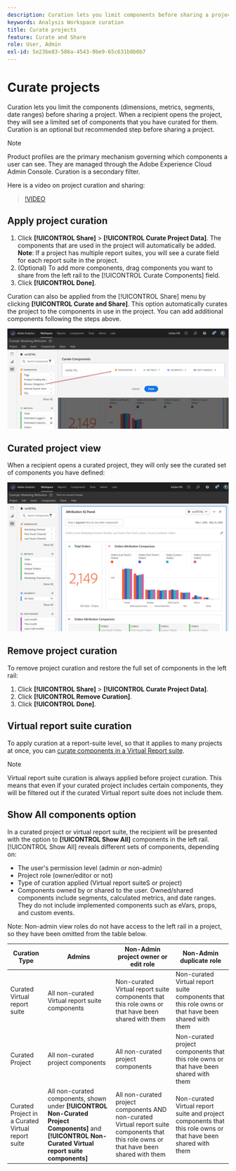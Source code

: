```yaml
---
description: Curation lets you limit components before sharing a project.
keywords: Analysis Workspace curation
title: Curate projects
feature: Curate and Share
role: User, Admin
exl-id: 5e23be83-586a-4543-9be9-65c631b8b0b7
---
```

# Curate projects

Curation lets you limit the components (dimensions, metrics, segments, date ranges) before sharing a project. When a recipient opens the project, they will see a limited set of components that you have curated for them. Curation is an optional but recommended step before sharing a project. 

>[!NOTE]
> Product profiles are the primary mechanism governing which components a user can see. They are managed through the Adobe Experience Cloud Admin Console. Curation is a secondary filter. 

Here is a video on project curation and sharing:

>[!VIDEO](https://video.tv.adobe.com/v/24711/?quality=12)

## Apply project curation

1. Click **[!UICONTROL Share]** > **[!UICONTROL Curate Project Data]**. 
   The components that are used in the project will automatically be added. 
   **Note**: If a project has multiple report suites, you will see a curate field for each report suite in the project. 
1. (Optional) To add more components, drag components you want to share from the left rail to the [!UICONTROL Curate Components] field.  
1. Click **[!UICONTROL Done]**.

Curation can also be applied from the [!UICONTROL Share] menu by clicking **[!UICONTROL Curate and Share]**. This option automatically curates the project to the components in use in the project. You can add additional components following the steps above.

![](assets/curation-field.png)

## Curated project view

When a recipient opens a curated project, they will only see the curated set of components you have defined:

![](assets/curate-project.png)

## Remove project curation

To remove project curation and restore the full set of components in the left rail:

1. Click **[!UICONTROL Share]** > **[!UICONTROL Curate Project Data]**. 
1. Click **[!UICONTROL Remove Curation]**. 
1. Click **[!UICONTROL Done]**.

## Virtual report suite curation

To apply curation at a report-suite level, so that it applies to many projects at once, you can [curate components in a Virtual Report suite](https://experienceleague.adobe.com/docs/analytics/components/virtual-report-suites/vrs-components.html). 

>[!NOTE]
> Virtual report suite curation is always applied before project curation. This means that even if your curated project includes certain components, they will be filtered out if the curated Virtual report suite does not include them.

## Show All components option

In a curated project or virtual report suite, the recipient will be presented with the option to **[!UICONTROL Show All]** components in the left rail. [!UICONTROL Show All] reveals different sets of components, depending on:

* The user's permission level (admin or non-admin)
* Project role (owner/editor or not)
* Type of curation applied (Virtual report suiteS or project)
* Components owned by or shared to the user. Owned/shared components include segments, calculated metrics, and date ranges. They do not include implemented components such as eVars, props, and custom events. 

Note: Non-admin view roles do not have access to the left rail in a project, so they have been omitted from the table below.

|Curation Type|Admins|Non-Admin project owner or edit role|Non-Admin duplicate role|
|---|---|---|---|
|Curated Virtual report suite|All non-curated Virtual report suite components|Non-curated Virtual report suite components that this role owns or that have been shared with them|Non-curated Virtual report suite components that this role owns or that have been shared with them|
|Curated Project|All non-curated project components|All non-curated project components|Non-curated project components that this role owns or that have been shared with them|
|Curated Project in a Curated Virtual report suite| All non-curated components, shown under **[!UICONTROL Non-Curated Project Components]** and **[!UICONTROL Non-Curated Virtual report suite components]**| All non-curated project components AND non-curated Virtual report suite components that this role owns or that have been shared with them|Non-curated Virtual report suite and project components that this role owns or that have been shared with them|

